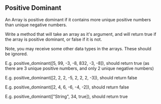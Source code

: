 ## Positive Dominant

An Array is positive dominant if it contains more unique positive numbers than unique negative numbers. 

Write a method that will take an array as it's argument, and will return true if the array is positive dominant, or false if it is not.

Note, you may receive some other data types in the arrays. These should be ignored.

E.g. positive_dominant([5, 99, -3, -8, 832, -3, -8]), should return true (as there are 3 unique positive numbers, and only 2 unique negative numbers)

E.g. positive_dominant([2, 2, 2, -5, 2, 2, 2, -3]), should return false

E.g. positive_dominant([2, 4, 6, -6, -4, -2]), should return false

E.g. positive_dominant(["String", 34, true]), should return true

